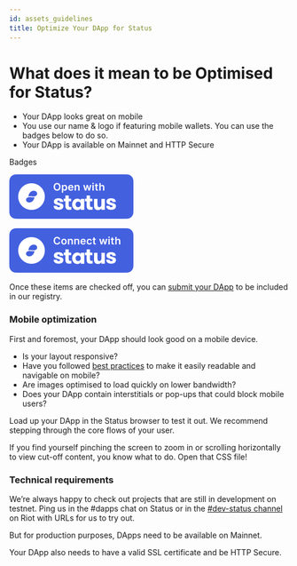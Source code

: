 ```yaml
---
id: assets_guidelines
title: Optimize Your DApp for Status
---
```


# What does it mean to be Optimised for Status?

- Your DApp looks great on mobile
- You use our name & logo if featuring mobile wallets. You can use the badges below to do so.
- Your DApp is available on Mainnet and HTTP Secure

Badges

![Open with Status](./img/open-with-status.svg)

![Connect with Status](./img/connect-with-status.svg)

Once these items are checked off, you can [submit your DApp](https://docs.google.com/forms/d/1YeYi5MC6LaJJR8iso52cLwSqQPJpmnqIfAWTT6bwTDE/edit) to be included in our registry. 

### Mobile optimization

First and foremost, your DApp should look good on a mobile device. 

- Is your layout responsive? 
- Have you followed [best practices](https://developer.mozilla.org/en-US/docs/Web/Guide/Mobile) to make it easily readable and navigable on mobile? 
- Are images optimised to load quickly on lower bandwidth? 
- Does your DApp contain interstitials or pop-ups that could block mobile users?

Load up your DApp in the Status browser to test it out. We recommend stepping through the core flows of your user.

If you find yourself pinching the screen to zoom in or scrolling horizontally to view cut-off content, you know what to do.  Open that CSS file!

### Technical requirements

We’re always happy to check out projects that are still in development on testnet. Ping us in the #dapps chat on Status or in the [#dev-status channel](https://chat.status.im/#/room/#dev-status:status.im) on Riot with URLs for us to try out.

But for production purposes, DApps need to be available on Mainnet. 

Your DApp also needs to have a valid SSL certificate and be HTTP Secure.



